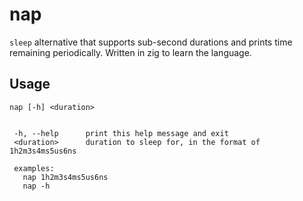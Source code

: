 # nap

`sleep` alternative that supports sub-second durations and prints time remaining periodically.
Written in zig to learn the language.

## Usage

```
nap [-h] <duration>


 -h, --help      print this help message and exit
 <duration>      duration to sleep for, in the format of 1h2m3s4ms5us6ns

 examples:
   nap 1h2m3s4ms5us6ns
   nap -h
```
